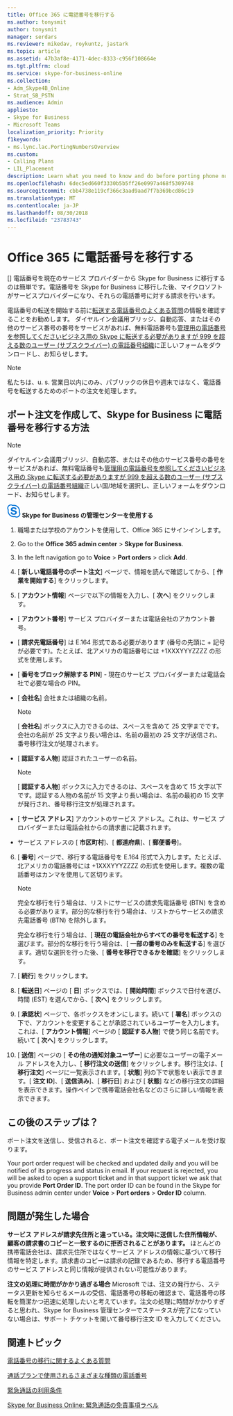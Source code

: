 ```yaml
---
title: Office 365 に電話番号を移行する
ms.author: tonysmit
author: tonysmit
manager: serdars
ms.reviewer: mikedav, roykuntz, jastark
ms.topic: article
ms.assetid: 47b3af8e-4171-4dec-8333-c956f108664e
ms.tgt.pltfrm: cloud
ms.service: skype-for-business-online
ms.collection:
- Adm_Skype4B_Online
- Strat_SB_PSTN
ms.audience: Admin
appliesto:
- Skype for Business
- Microsoft Teams
localization_priority: Priority
f1keywords:
- ms.lync.lac.PortingNumbersOverview
ms.custom:
- Calling Plans
- LIL_Placement
description: Learn what you need to know and do before porting phone numbers to Skype for Business, and how to create a port order to transfer them.
ms.openlocfilehash: 6dec5ed660f3330b5b5ff26e0997a468f5309748
ms.sourcegitcommit: cbb4738e119cf366c3aad9aad7f7b369bcd86c19
ms.translationtype: MT
ms.contentlocale: ja-JP
ms.lasthandoff: 08/30/2018
ms.locfileid: "23783743"
---
```

# <a name="transfer-phone-numbers-to-office-365"></a>Office 365 に電話番号を移行する

[] 電話番号を現在のサービス プロバイダーから Skype for Business に移行するのは簡単です。電話番号を Skype for Business に移行した後、マイクロソフトがサービスプロバイダーになり、それらの電話番号に対する請求を行います。
  
電話番号の転送を開始する前に[転送する電話番号のよくある質問](transferring-phone-numbers-common-questions.md)の情報を確認することをお勧めします。 ダイヤルイン会議用ブリッジ、自動応答、またはその他のサービス番号の番号をサービスがあれば、無料電話番号も[管理用の電話番号を参照してくださいビジネス用の Skype に転送する必要がありますが 999 を超える数のユーザー (サブスクライバー) の電話番号組織](manage-phone-numbers-for-your-organization/manage-phone-numbers-for-your-organization.md)に正しいフォームをダウンロードし、お知らせします。

  > [!NOTE]
  > 私たちは、u. s. 営業日以内にのみ、パブリックの休日や週末ではなく、電話番号を転送するためのポートの注文を処理します。 
  
## <a name="how-to-create-a-port-order-and-transfer-your-phone-numbers-to-skype-for-business"></a>ポート注文を作成して、Skype for Business に電話番号を移行する方法
<a name="bk_LNPcountries_1"> </a>

  > [!NOTE]
  > ダイヤルイン会議用ブリッジ、自動応答、またはその他のサービス番号の番号をサービスがあれば、無料電話番号も[管理用の電話番号を参照してくださいビジネス用の Skype に転送する必要がありますが 999 を超える数のユーザー (サブスクライバー) の電話番号組織](manage-phone-numbers-for-your-organization/manage-phone-numbers-for-your-organization.md)正しい国/地域を選択し、正しいフォームをダウンロード、お知らせします。
 
![sfb-logo-30x30.png](media/sfb-logo-30x30.png) **Skype for Business の管理センターを使用する**

 
1. 職場または学校のアカウントを使用して、Office 365 にサインインします。
    
2. Go to the **Office 365 admin center** > **Skype for Business**.
    
3. In the left navigation go to **Voice** > **Port orders** > click **Add**.
    
4. [ **新しい電話番号のポート注文**] ページで、情報を読んで確認してから、[ **作業を開始する**] をクリックします。
    
5. [ **アカウント情報**] ページで以下の情報を入力し、[ **次へ**] をクリックします。
    
  - [ **アカウント番号**] サービス プロバイダーまたは電話会社のアカウント番号。
    
  - [ **請求先電話番号**] は E.164 形式である必要があります (番号の先頭に + 記号が必要です)。たとえば、北アメリカの電話番号には +1XXXYYYZZZZ の形式を使用します。
    
  - [ **番号をブロック解除する PIN**] - 現在のサービス プロバイダーまたは電話会社で必要な場合の PIN。
    
  - [ **会社名**] 会社または組織の名前。
    
    > [!NOTE]
    > [ **会社名**] ボックスに入力できるのは、スペースを含めて 25 文字までです。会社の名前が 25 文字より長い場合は、名前の最初の 25 文字が送信され、番号移行注文が処理されます。
  
  - [ **認証する人物**] 認証されたユーザーの名前。
    
    > [!NOTE]
    > [ **認証する人物**] ボックスに入力できるのは、スペースを含めて 15 文字以下です。認証する人物の名前が 15 文字より長い場合は、名前の最初の 15 文字が発行され、番号移行注文が処理されます。
  
  - [ **サービス アドレス**] アカウントのサービス アドレス。これは、サービス プロバイダーまたは電話会社からの請求書に記載されます。
    
  - サービス アドレスの [ **市区町村**]、[ **都道府県**]、[ **郵便番号**]。
    
6. [ **番号**] ページで、移行する電話番号を E.164 形式で入力します。たとえば、北アメリカの電話番号には +1XXXYYYZZZZ の形式を使用します。複数の電話番号はカンマを使用して区切ります。
    
    > [!NOTE]
    > 完全な移行を行う場合は、リストにサービスの請求先電話番号 (BTN) を含める必要があります。部分的な移行を行う場合は、リストからサービスの請求先電話番号 (BTN) を除外します。 
  
    完全な移行を行う場合は、[ **現在の電話会社からすべての番号を転送する**] を選びます。部分的な移行を行う場合は、[ **一部の番号のみを転送する**] を選びます。適切な選択を行った後、[ **番号を移行できるかを確認**] をクリックします。
    
7. [ **続行**] をクリックします。
    
8. [ **転送日**] ページの [ **日**] ボックスでは、[ **開始時間**] ボックスで日付を選び、時間 (EST) を選んでから、[ **次へ**] をクリックします。
    
9. [ **承認状**] ページで、各ボックスをオンにします。続いて [ **署名**] ボックスの下で、アカウントを変更することが承認されているユーザーを入力します。これは、[ **アカウント情報**] ページの [ **認証する人物**] で使う同じ名前です。続いて [ **次へ**] をクリックします。
    
10. [ **送信**] ページの [ **その他の通知対象ユーザー**] に必要なユーザーの電子メール アドレスを入力し、[ **移行注文の送信**] をクリックします。移行注文は、[ **移行注文**] ページに一覧表示されます。[ **状態**] 列の下で状態をい表示できます。[ **注文 ID**]、[ **送信済み**]、[ **移行日**] および [ **状態**] などの移行注文の詳細を表示できます。操作ペインで携帯電話会社名などのさらに詳しい情報を表示できます。
    
## <a name="what-happens-next"></a>この後のステップは？
<a name="bk_LNPcountries_1"> </a>

ポート注文を送信し、受信されると、ポート注文を確認する電子メールを受け取ります。 
  
Your port order request will be checked and updated daily and you will be notified of its progress and status in email. If your request is rejected, you will be asked to open a support ticket and in that support ticket we ask that you provide **Port Order ID**. The port order ID can be found in the Skype for Business admin center under **Voice** > **Port orders** > **Order ID** column.
  
## <a name="what-if-i-have-problems"></a>問題が発生した場合
<a name="bk_LNPcountries_1"> </a>

 **サービス アドレスが請求先住所と違っている。注文時に送信した住所情報が、顧客の請求書のコピーと一致するのに拒否されることがあります。** ほとんどの携帯電話会社は、請求先住所ではなくサービス アドレスの情報に基づいて移行情報を特定します。請求書のコピーは請求の記録であるため、移行する電話番号のサービス アドレスと同じ情報が提供されない可能性があります。
  
 **注文の処理に時間がかかり過ぎる場合** Microsoft では、注文の発行から、ステータス更新を知らせるメールの受信、電話番号の移転の確認まで、電話番号の移転を簡潔かつ迅速に処理したいと考えています。注文の処理に時間がかかりすぎると思われ、Skype for Business 管理センターでステータスが完了になっていない場合は、サポート チケットを開いて番号移行注文 ID を入力してください。

   
## <a name="related-topics"></a>関連トピック
[電話番号の移行に関するよくある質問](transferring-phone-numbers-common-questions.md)

[通話プランで使用されるさまざまな種類の電話番号](different-kinds-of-phone-numbers-used-for-calling-plans.md)

[緊急通話の利用条件](emergency-calling-terms-and-conditions.md)

[Skype for Business Online: 緊急通話の免責事項ラベル](https://github.com/MicrosoftDocs/OfficeDocs-SkypeForBusiness/blob/live/Teams/downloads/emergency-calling/emergency-calling-label-(en-us)-(v.1.0).zip?raw=true)

  
 